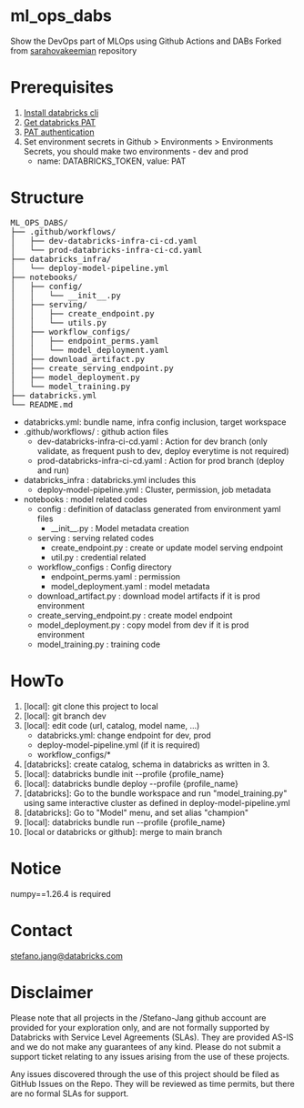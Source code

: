 # ml_ops_dabs
Show the DevOps part of MLOps using Github Actions and DABs
Forked from [sarahovakeemian](https://github.com/sarahovakeemian/ml_ops_dabs) repository

# Prerequisites
1. [Install databricks cli](https://docs.databricks.com/en/dev-tools/cli/install.html)
2. [Get databricks PAT](https://docs.databricks.com/en/dev-tools/auth/pat.html)
3. [PAT authentication](https://docs.databricks.com/en/dev-tools/cli/authentication.html#databricks-personal-access-token-authentication)
4. Set environment secrets in Github > Environments > Environments Secrets, you should make two environments - dev and prod
   * name: DATABRICKS_TOKEN, value: PAT

# Structure
<pre>
ML_OPS_DABS/
├── .github/workflows/
│   ├── dev-databricks-infra-ci-cd.yaml
│   └── prod-databricks-infra-ci-cd.yaml
├── databricks_infra/
│   └── deploy-model-pipeline.yml
├── notebooks/
│   ├── config/
│   │   └── __init__.py
│   ├── serving/
│   │   ├── create_endpoint.py
│   │   └── utils.py
│   ├── workflow_configs/
│   │   ├── endpoint_perms.yaml
│   │   └── model_deployment.yaml
│   ├── download_artifact.py
│   ├── create_serving_endpoint.py
│   ├── model_deployment.py
│   └── model_training.py
├── databricks.yml
└── README.md
</pre>

* databricks.yml: bundle name, infra config inclusion, target workspace
* .github/workflows/ : github action files
    * dev-databricks-infra-ci-cd.yaml : Action for dev branch (only validate, as frequent push to dev, deploy everytime is not required)
    * prod-databricks-infra-ci-cd.yaml : Action for prod branch (deploy and run)
* databricks_infra : databricks.yml includes this
    * deploy-model-pipeline.yml : Cluster, permission, job metadata
* notebooks : model related codes
    * config : definition of dataclass generated from environment yaml files
       * \_\_init\_\_.py : Model metadata creation
    * serving : serving related codes
       * create_endpoint.py : create or update model serving endpoint
       * util.py : credential related
    * workflow_configs : Config directory
       * endpoint_perms.yaml : permission
       * model_deployment.yaml : model metadata
    * download_artifact.py : download model artifacts if it is prod environment
    * create_serving_endpoint.py : create model endpoint
    * model_deployment.py : copy model from dev if it is prod environment
    * model_training.py : training code

# HowTo
1. [local]: git clone this project to local
2. [local]: git branch dev
3. [local]: edit code (url, catalog, model name, ...)
   * databricks.yml: change endpoint for dev, prod
   * deploy-model-pipeline.yml (if it is required)
   * workflow_configs/*
4. [databricks]: create catalog, schema in databricks as written in 3.
5. [local]: databricks bundle init --profile {profile_name}
6. [local]: databricks bundle deploy --profile {profile_name}
7. [databricks]: Go to the bundle workspace and run "model_training.py" using same interactive cluster as defined in deploy-model-pipeline.yml
8. [databricks]: Go to "Model" menu, and set alias "champion"
7. [local]: databricks bundle run --profile {profile_name}
8. [local or databricks or github]: merge to main branch

# Notice
numpy==1.26.4 is required

# Contact
stefano.jang@databricks.com

# Disclaimer
Please note that all projects in the /Stefano-Jang github account are provided for your exploration only, and are not formally supported by Databricks with Service Level Agreements (SLAs). They are provided AS-IS and we do not make any guarantees of any kind. Please do not submit a support ticket relating to any issues arising from the use of these projects.

Any issues discovered through the use of this project should be filed as GitHub Issues on the Repo. They will be reviewed as time permits, but there are no formal SLAs for support.
